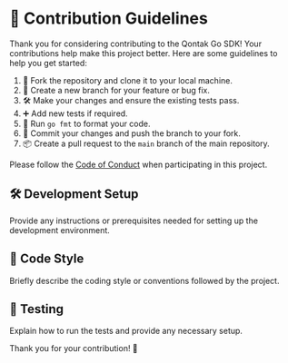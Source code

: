 # 🚀 Contribution Guidelines

Thank you for considering contributing to the Qontak Go SDK! Your contributions help make this project better. Here are some guidelines to help you get started:

1. 🍴 Fork the repository and clone it to your local machine.
2. 🌿 Create a new branch for your feature or bug fix.
3. 🛠️ Make your changes and ensure the existing tests pass.
4. ➕ Add new tests if required.
5. 🧹 Run `go fmt` to format your code.
6. 💾 Commit your changes and push the branch to your fork.
7. 📦 Create a pull request to the `main` branch of the main repository.

Please follow the [Code of Conduct](CODE_OF_CONDUCT.md) when participating in this project.

## 🛠️ Development Setup

Provide any instructions or prerequisites needed for setting up the development environment.

## 💼 Code Style

Briefly describe the coding style or conventions followed by the project.

## 🧪 Testing

Explain how to run the tests and provide any necessary setup.

Thank you for your contribution! 🙌
